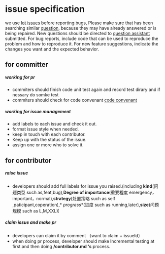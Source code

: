 # issue specification

  we use [lot issues](https://github.com/openIMSDK/openKF/issues) before reporting bugs, Please make sure that has been
  searching similar [question](https://github.com/OpenIMSDK/OpenKF/issues), because they may have already answered or
  is being repaired. New questions should be directed
  to [question assistant](https://github.com/OpenIMSDK/OpenKF/issues/new/choose) submitted. For bug reports, include
  code that can
  be used to reproduce the problem and how to reproduce
  it. For new feature suggestions, indicate the changes you want and the expected behavior.

## **for committer**

##### **working for pr**

- commiters should finish code unit test again and record test dirary and if nessary do somke test
- commiters should check for code
  convenant [code convenant](https://github.com/OpenIMSDK/OpenKF/blob/main/CONTRIBUTING.md)

##### **working for issue management**

- add labels to each issue and check it out.
- format issue style when needed.
- keep in touch with each contributor.
- Keep up with the status of the issue.
- assign one or more who to solve it.

## **for contributor**

##### **raise issue**

- developers should add full labels for issue you raised.(including **kind**(问题类型 such as,feat,bug),**Degree of
  importance**(重要程度 emergency，important，normal),**strategy**(处置策略 such as self ,paticipant,coperation),*
  *progress**(进度 such as running,later),**size**(问题规模 such as L,M,XXL))

##### **claim issue and make pr**

- developers can claim it by comment （want to claim + issueId）
- when doing pr process, developer should make Incremental testing at first and then doing **/contributor.md 's**
  process.

